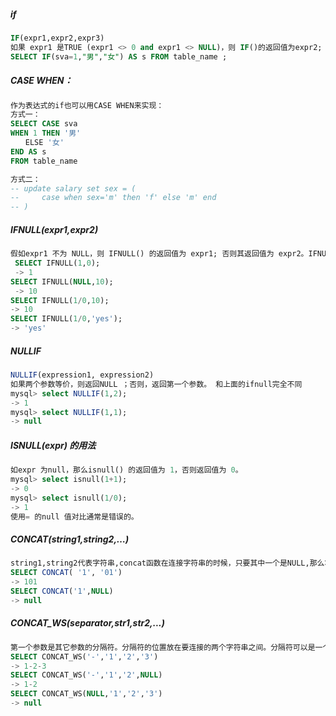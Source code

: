 ##### if

```sql
IF(expr1,expr2,expr3)
如果 expr1 是TRUE (expr1 <> 0 and expr1 <> NULL)，则 IF()的返回值为expr2; 否则返回值则为 expr3。IF() 的返回值为数字值或字符串值，具体情况视其所在语境而定。
SELECT IF(sva=1,"男","女") AS s FROM table_name ;
```

##### CASE WHEN：

```sql
作为表达式的if也可以用CASE WHEN来实现：
方式一：
SELECT CASE sva
WHEN 1 THEN '男' 
　　ELSE '女' 
END AS s 
FROM table_name

方式二：
-- update salary set sex = (
--     case when sex='m' then 'f' else 'm' end
-- )
```

##### IFNULL(expr1,expr2)

```sql
假如expr1 不为 NULL，则 IFNULL() 的返回值为 expr1; 否则其返回值为 expr2。IFNULL()的返回值是数字或是字符串，具体情况取决于其所使用的语境。
 SELECT IFNULL(1,0);
 -> 1
SELECT IFNULL(NULL,10);
 -> 10
SELECT IFNULL(1/0,10);
-> 10
SELECT IFNULL(1/0,'yes');
-> 'yes'
```

##### NULLIF

```sql
NULLIF(expression1, expression2)
如果两个参数等价，则返回NULL ；否则，返回第一个参数。 和上面的ifnull完全不同
mysql> select NULLIF(1,2);
-> 1
mysql> select NULLIF(1,1);
-> null
```

##### ISNULL(expr) 的用法

```sql
如expr 为null，那么isnull() 的返回值为 1，否则返回值为 0。 
mysql> select isnull(1+1);
-> 0
mysql> select isnull(1/0);
-> 1
使用= 的null 值对比通常是错误的。
```

##### CONCAT(string1,string2,…) 

```sql
string1,string2代表字符串,concat函数在连接字符串的时候，只要其中一个是NULL,那么将返回NULL
SELECT CONCAT( '1', '01')
-> 101
SELECT CONCAT('1',NULL)
-> null
```

##### CONCAT_WS(separator,str1,str2,...)

```sql
第一个参数是其它参数的分隔符。分隔符的位置放在要连接的两个字符串之间。分隔符可以是一个字符串，也可以是其它参数。如果分隔符为 NULL，则结果为 NULL。函数会忽略任何分隔符参数后的 NULL 值。
SELECT CONCAT_WS('-','1','2','3')
-> 1-2-3
SELECT CONCAT_WS('-','1','2',NULL)
-> 1-2
SELECT CONCAT_WS(NULL,'1','2','3')
-> null

```



